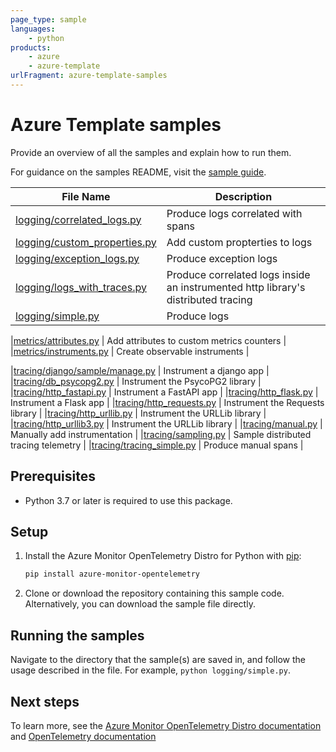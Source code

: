 ```yaml
---
page_type: sample
languages:
    - python
products:
    - azure
    - azure-template
urlFragment: azure-template-samples
---
```


# Azure Template samples

Provide an overview of all the samples and explain how to run them.

For guidance on the samples README, visit the [sample guide](https://github.com/Azure/azure-sdk-for-python/blob/main/doc/dev/sample_guide.md#package-sample-readme).


|**File Name**|**Description**|
|----------------|-------------|
|[logging/correlated_logs.py][correlated_logs] | Produce logs correlated with spans |
|[logging/custom_properties.py][custom_properties] | Add custom propterties to logs |
|[logging/exception_logs.py][exception_logs] | Produce exception logs |
|[logging/logs_with_traces.py][logs_with_traces] | Produce correlated logs inside an instrumented http library's distributed tracing |
|[logging/simple.py][logging_simple] | Produce logs |

|[metrics/attributes.py][attributes] | Add attributes to custom metrics counters |
|[metrics/instruments.py][instruments] | Create observable instruments |

|[tracing/django/sample/manage.py][django] | Instrument a django app |
|[tracing/db_psycopg2.py][db_psycopg2] | Instrument the PsycoPG2 library |
|[tracing/http_fastapi.py][http_fastapi] | Instrument a FastAPI app |
|[tracing/http_flask.py][http_flask] | Instrument a Flask app |
|[tracing/http_requests.py][http_requests] | Instrument the Requests library |
|[tracing/http_urllib.py][http_urllib] | Instrument the URLLib library |
|[tracing/http_urllib3.py][http_urllib3] | Instrument the URLLib library |
|[tracing/manual.py][manual] | Manually add instrumentation |
|[tracing/sampling.py][sampling] | Sample distributed tracing telemetry |
|[tracing/tracing_simple.py][tracing_simple] | Produce manual spans |

## Prerequisites

* Python 3.7 or later is required to use this package.

## Setup

1. Install the Azure Monitor OpenTelemetry Distro for Python with [pip][pip]:

    ```sh
    pip install azure-monitor-opentelemetry
    ```

2. Clone or download the repository containing this sample code. Alternatively, you can download the sample file directly.

## Running the samples

 Navigate to the directory that the sample(s) are saved in, and follow the usage described in the file. For example, `python logging/simple.py`.

## Next steps

To learn more, see the [Azure Monitor OpenTelemetry Distro documentation][distro_docs] and [OpenTelemetry documentation][otel_docs]

<!-- Links -->
[distro_docs]: [https://learn.microsoft.com/opentelemetryazure/azure-monitor/app/opentelemetry-enable?tabs=python]
[otel_docs]: [https://opentelemetry.io/docs/]
[correlated_logs]: https://github.com/Azure/azure-sdk-for-python/tree/main/sdk/monitor/azure-monitor-opentelemetry/samples/logging/correlated_logs.py
[custom_properties]: https://github.com/Azure/azure-sdk-for-python/tree/main/sdk/monitor/azure-monitor-opentelemetry/samples/logging/custom_properties.py
[exception_logs]: https://github.com/Azure/azure-sdk-for-python/tree/main/sdk/monitor/azure-monitor-opentelemetry/samples/logging/exception_logs.py
[logs_with_traces]: https://github.com/Azure/azure-sdk-for-python/tree/main/sdk/monitor/azure-monitor-opentelemetry/samples/logging/logs_with_traces.py
[logging_simple]: https://github.com/Azure/azure-sdk-for-python/tree/main/sdk/monitor/azure-monitor-opentelemetry/samples/logging/simple.py
[attributes]: https://github.com/Azure/azure-sdk-for-python/tree/main/sdk/monitor/azure-monitor-opentelemetry/samples/metrics/attributes.py
[instruments]: https://github.com/Azure/azure-sdk-for-python/tree/main/sdk/monitor/azure-monitor-opentelemetry/samples/metrics/instruments.py
[django]: https://github.com/Azure/azure-sdk-for-python/tree/main/sdk/monitor/azure-monitor-opentelemetry/samples/tracing/django/manage.py
[db_psycopg2]: https://github.com/Azure/azure-sdk-for-python/tree/main/sdk/monitor/azure-monitor-opentelemetry/samples/tracing/db_psycopg2.py
[http_fastapi]: https://github.com/Azure/azure-sdk-for-python/tree/main/sdk/monitor/azure-monitor-opentelemetry/samples/tracing/http_fastapi.py
[http_flask]: https://github.com/Azure/azure-sdk-for-python/tree/main/sdk/monitor/azure-monitor-opentelemetry/samples/tracing/http_flask.py
[http_requests]: https://github.com/Azure/azure-sdk-for-python/tree/main/sdk/monitor/azure-monitor-opentelemetry/samples/tracing/http_requests.py
[http_urllib]: https://github.com/Azure/azure-sdk-for-python/tree/main/sdk/monitor/azure-monitor-opentelemetry/samples/tracing/http_urllib.py
[http_urllib3]: https://github.com/Azure/azure-sdk-for-python/tree/main/sdk/monitor/azure-monitor-opentelemetry/samples/tracing/http_urllib3.py
[manual]: https://github.com/Azure/azure-sdk-for-python/tree/main/sdk/monitor/azure-monitor-opentelemetry/samples/tracing/manual.py
[sampling]: https://github.com/Azure/azure-sdk-for-python/tree/main/sdk/monitor/azure-monitor-opentelemetry/samples/tracing/sampling.py
[tracing_simple]: https://github.com/Azure/azure-sdk-for-python/tree/main/sdk/monitor/azure-monitor-opentelemetry/samples/tracing/simple.py
[pip]: https://pypi.org/project/pip/